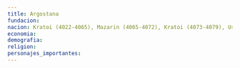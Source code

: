 ```yaml
---
title: Argostana
fundacion: 
nacion: Kratoi (4022-4065), Mazarin (4065-4072), Kratoi (4073-4079), Ustilus (4079-4085), Kratoi (4085-)
economia: 
demografia: 
religion: 
personajes_importantes: 
---
```



